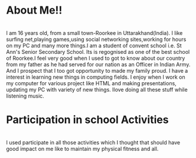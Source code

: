 <h1> About Me!!</h1>
<br> I am 16 years old, from a small town-Roorkee in Uttarakhand(India). I like surfing net,playing games,using social networking sites,working for hours on my PC and many more things.I am a student of convent school i.e. St Ann's Senior Secondary School. Its is regognised as one of the best school of Roorkee.I feel very good when I used to got to know about our country from my father as he had served for our nation as an Officer in Indian Army. And I prospect that I too got opportunity to made my family proud.
I have a interest in learning new things in computing fields. I enjoy when I work on my computer for various project like HTML and making presentations, updating my PC with variety of new things. Ilove doing all these stuff while listening music.
   <h1>Participation in school Activities</h1>
   <br> I used participate in all those activities which I thought that should have good impact on me like to maintain my physical fitness and all.
